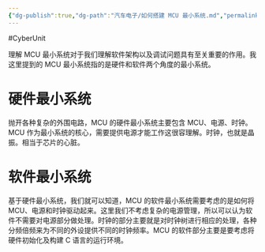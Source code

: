 ```yaml
---
{"dg-publish":true,"dg-path":"汽车电子/如何搭建 MCU 最小系统.md","permalink":"/汽车电子/如何搭建 MCU 最小系统/","created":"2024-08-05T09:05:46.952+08:00","updated":"2024-08-05T09:42:29.126+08:00"}
---
```


#CyberUnit

理解 MCU 最小系统对于我们理解软件架构以及调试问题具有至关重要的作用。我这里提到的 MCU 最小系统指的是硬件和软件两个角度的最小系统。

# 硬件最小系统

抛开各种复杂的外围电路，MCU 的硬件最小系统主要包含 MCU、电源、时钟。MCU 作为最小系统的核心，需要提供电源才能工作这很容理解。时钟，也就是晶振。相当于芯片的心脏。

# 软件最小系统

基于硬件最小系统，我们就可以知道，MCU 的软件最小系统需要考虑的是如何将 MCU、电源和时钟驱动起来。这里我们不考虑复杂的电源管理，所以可以认为软件不需要对电源部分做处理。时钟的部分主要就是对时钟树进行相应的处理，各种分频倍频来为不同的外设提供不同的时钟频率。MCU 的软件部分主要是要考虑将硬件初始化及构建 C 语言的运行环境。